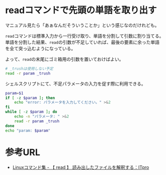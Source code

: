 # readコマンドで先頭の単語を取り出す

マニュアル見たら「あぁなんだそういうことか」という感じなのだけれども。

`read`コマンドは標準入力から一行受け取り、単語を分割して引数に割り当てる。
単語を分割した結果、`read`の引数が不足していれば、最後の要素に余った単語を全て突っ込むようになっている。

よって、`read`の末尾にゴミ箱用の引数を置いておけばよい。

```bash
# _trushは使用しない予定
read -r param _trush
```

シェルスクリプトにて、不足パラメータの入力を促す際に利用できる。

```bash
param=$1
if [ -z $param ]; then
    echo "error: パラメータを入力してください。" >&2
fi
while [ -z $param ]; do
    echo -n "パラメータ: " >&2
    read -r param _trush
done
echo "param: $param"
```

# 参考URL

- [Linuxコマンド集 - 【 read 】 読み出したファイルを解釈する：ITpro](http://itpro.nikkeibp.co.jp/article/COLUMN/20060227/230866/)
